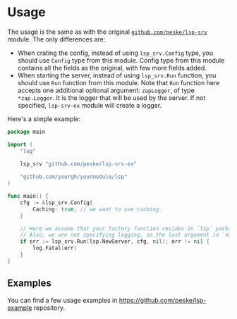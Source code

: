 # Usage

The usage is the same as with the original [`github.com/peske/lsp-srv`](https://github.com/peske/lsp-srv) module. The
only differences are:

- When crating the config, instead of using `lsp_srv.Config` type, you should use `Config` type from this module. Config
  type from this module contains all the fields as the original, with few more fields added.
- When starting the server, instead of using `lsp_srv.Run` function, you should use `Run` function from this module.
  Note that `Run` function here accepts one additional optional argument: `zapLogger`, of type `*zap.Logger`. It is the
  logger that will be used by the server. If not specified, `lsp-srv-ex` module will create a logger.

Here's a simple example:

```go
package main

import (
	"log"
	
	lsp_srv "github.com/peske/lsp-srv-ex"

	"github.com/yourgh/yourmodule/lsp"
)

func main() {
	cfg := &lsp_srv.Config{
		Caching: true, // we want to use caching.
    }

	// Here we assume that your factory function resides in `lsp` package, thus `lsp.NewServer`.
	// Also, we are not specifying logging, so the last argument is `nil`.
	if err := lsp_srv.Run(lsp.NewServer, cfg, nil); err != nil {
		log.Fatal(err)
	}
}
```

## Examples

You can find a few usage examples in https://github.com/peske/lsp-example repository.
